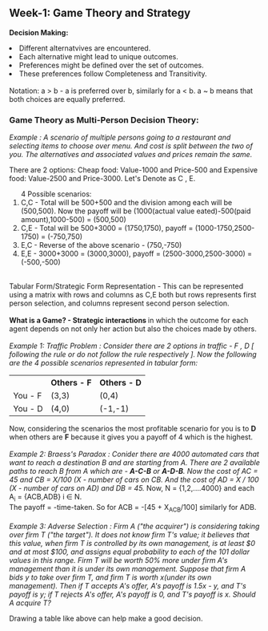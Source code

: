 ## Week-1: Game Theory and Strategy

<b> Decision Making: </b>
<li>Different alternatvives are encountered.</li>
<li>Each alternative might lead to unique outcomes.</li>
<li>Preferences might be defined over the set of outcomes.</li>
<li>These preferences follow Completeness and Transitivity.</li>
<br>
Notation: a > b - a is preferred over b, similarly for a < b. a ~ b means that both choices are equally preferred.
<br>

### Game Theory as Multi-Person Decision Theory:

<em> Example : A scenario of multiple persons going to a restaurant and selecting items to choose over menu. And cost is split between the two of you. The alternatives and associated values and prices remain the same. </em>

There are 2 options: Cheap food: Value-1000 and Price-500 and Expensive food: Value-2500 and Price-3000. Let's Denote as C , E.

<ol>4 Possible scenarios:
<li>C,C - Total will be 500+500 and the division among each will be (500,500). Now the payoff will be (1000(actual value eated)-500(paid amount),1000-500) = (500,500)</li>
<li>C,E - Total will be 500+3000 = (1750,1750), payoff = (1000-1750,2500-1750) = (-750,750)</li>
<li>E,C - Reverse of the above scenario - (750,-750)</li>
<li>E,E - 3000+3000 = (3000,3000), payoff = (2500-3000,2500-3000) = (-500,-500)</li>
</ol>
<br>
Tabular Form/Strategic Form Representation - This can be represented using a matrix with rows and columns as C,E both but rows represents first person selection, and columns represent second person selection.<br>
<br>
<b>What is a Game? -  Strategic interactions </b> in which the outcome for each agent depends on not only her action but also the choices made by others.
<br><br>
<em>Example 1: Traffic Problem : Consider there are 2 options in traffic - F , D [ following the rule or do not follow the rule respectively ]. Now the following are the 4 possible scenarios represented in tabular form:</em>
<table>
  <tr>
    <th> </th>
    <th>Others - F</th>
    <th>Others - D</th>
  </tr>
  <tr>
    <td>You - F</td>
    <td>(3,3)</td>
    <td>(0,4)</td>
  </tr>
  <tr>
    <td>You - D</td>
    <td>(4,0)</td>
    <td>(-1,-1)</td>
  </tr>
</table>
Now, considering the scenarios the most profitable scenario for you is to <b>D</b> when others are <b>F</b> because it gives you a payoff of 4 which is the highest.
<br><br>
<em>Example 2: Braess's Paradox : Conider there are 4000 automated cars that want to reach a destination B and are starting from A. There are 2 available paths to reach B from A which are - <b>A-C-B</b> or <b>A-D-B</b>. Now the cost of AC = 45 and CB = X/100 (X - number of cars on CB. And the cost of AD = X / 100 (X - number of cars on AD) and DB = 45.</em>
Now, N = {1,2,....4000} and each A<sub>i</sub> = {ACB,ADB} i &isin; N. <br>
The payoff = -time-taken. So for ACB = -[45 + X<sub>ACB</sub>/100] similarly for ADB.
<br><br>
<em>Example 3: Adverse Selection : Firm A ("the acquirer") is considering taking over firm T ("the target"). It does not know firm T's value; it believes that this value, when firm T is controlled by its own management, is at least $0 and at most $100, and assigns equal probability to each of the 101 dollar values in this range. Firm T will be worth 50% more under firm A's management than it is under its own management. Suppose that firm A bids y to take over firm T, and firm T is worth x(under its own management). Then if T accepts A's offer, A's payoff is 1.5x - y, and T's payoff is y; if T rejects A's offer, A's payoff is 0, and T's payoff is x. Should A acquire T?</em>

Drawing a table like above can help make a good decision.
<br><br>

